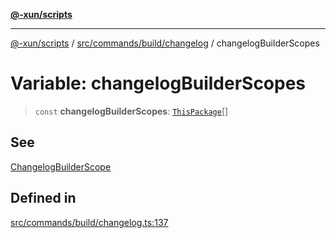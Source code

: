 [**@-xun/scripts**](../../../../../README.md)

***

[@-xun/scripts](../../../../../README.md) / [src/commands/build/changelog](../README.md) / changelogBuilderScopes

# Variable: changelogBuilderScopes

> `const` **changelogBuilderScopes**: [`ThisPackage`](../../../../configure/enumerations/ThisPackageGlobalScope.md#thispackage)[]

## See

[ChangelogBuilderScope](../../../../configure/enumerations/ThisPackageGlobalScope.md)

## Defined in

[src/commands/build/changelog.ts:137](https://github.com/Xunnamius/xscripts/blob/28c221bb8a859e69003ba2447e3f5763dc92a0ec/src/commands/build/changelog.ts#L137)
